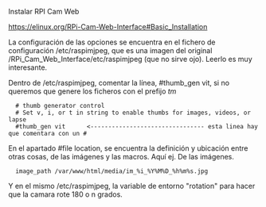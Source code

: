Instalar RPI Cam Web 

https://elinux.org/RPi-Cam-Web-Interface#Basic_Installation 

La configuración de las opciones se encuentra en el fichero de configuración /etc/raspimjpeg, que es una imagen del original /RPi_Cam_Web_Interface/etc/raspimjpeg (que no sirve ojo). Leerlo es muy interesante. 

Dentro de /etc/raspimjpeg, comentar la línea, #thumb_gen vit, si no queremos que genere los ficheros con el prefijo _tm_ 

      # thumb generator control 
      # Set v, i, or t in string to enable thumbs for images, videos, or lapse 
      #thumb_gen vit      <-------------------------------- esta linea hay que comentara con un #

En el apartado #file location, se encuentra la definición y ubicación entre otras cosas, de las imágenes y las macros. Aquí ej. De las imágenes. 

      image_path /var/www/html/media/im_%i_%Y%M%D_%h%m%s.jpg 

Y en el mismo /etc/raspimjpeg, la variable de entorno "rotation" para hacer que la camara rote 180 o n grados. 

